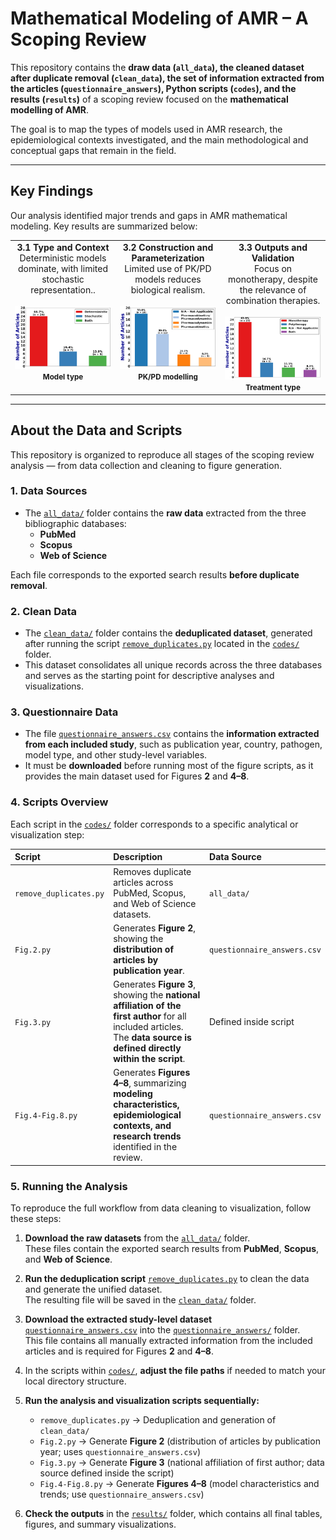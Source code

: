 # Mathematical Modeling of AMR – A Scoping Review

This repository contains the **draw data (`all_data`), the cleaned dataset after duplicate removal (`clean_data`), the set of information extracted from the articles (`questionnaire_answers`), Python scripts (`codes`), and the results (`results`)** of a scoping review focused on the **mathematical modelling of AMR**.  

The goal is to map the types of models used in AMR research, the epidemiological contexts investigated, and the main methodological and conceptual gaps that remain in the field.

---

## Key Findings

Our analysis identified major trends and gaps in AMR mathematical modeling. Key results are summarized below:


<table>
<tr>

<!-- 3.1 -->
<td align="center" valign="top" width="33%">
<b>3.1 Type and Context</b><br>
Deterministic models dominate, with limited stochastic representation..<br><br>
<img src="results/Fig.4-a.png" width="300"/><br>
<small><b>Model type</b></small>
</td>

<!-- 3.2 -->
<td align="center" valign="top" width="33%">
<b>3.2 Construction and Parameterization</b><br>
Limited use of PK/PD models reduces biological realism.<br><br>
<img src="results/Fig.7-b.png" width="300"/><br>
<small><b>PK/PD modelling</b></small>
</td>

<!-- 3.3 -->
<td align="center" valign="top" width="33%">
<b>3.3 Outputs and Validation</b><br>
Focus on monotherapy, despite the relevance of combination therapies.<br><br>
<img src="results/Fig.8.png" width="300"/><br>
<small><b>Treatment type</b></small>
</td>

</tr>
</table>

---

## About the Data and Scripts

This repository is organized to reproduce all stages of the scoping review analysis — from data collection and cleaning to figure generation.

### 1. Data Sources

- The [`all_data/`](all_data/) folder contains the **raw data** extracted from the three bibliographic databases:
  - **PubMed**
  - **Scopus**
  - **Web of Science**

Each file corresponds to the exported search results **before duplicate removal**.

### 2. Clean Data

- The [`clean_data/`](clean_data/) folder contains the **deduplicated dataset**, generated after running the script [`remove_duplicates.py`](codes/remove_duplicates.py) located in the [`codes/`](codes/) folder.  
- This dataset consolidates all unique records across the three databases and serves as the starting point for descriptive analyses and visualizations.

### 3. Questionnaire Data

- The file [`questionnaire_answers.csv`](questionnaire_answers/questionnaire_answers.csv) contains the **information extracted from each included study**, such as publication year, country, pathogen, model type, and other study-level variables.  
- It must be **downloaded** before running most of the figure scripts, as it provides the main dataset used for Figures **2** and **4–8**.

### 4. Scripts Overview

Each script in the [`codes/`](codes/) folder corresponds to a specific analytical or visualization step:

| Script | Description | Data Source |
|:--------|:-------------|:-------------|
| `remove_duplicates.py` | Removes duplicate articles across PubMed, Scopus, and Web of Science datasets. | `all_data/` |
| `Fig.2.py` | Generates **Figure 2**, showing the **distribution of articles by publication year**. | `questionnaire_answers.csv` |
| `Fig.3.py` | Generates **Figure 3**, showing the **national affiliation of the first author** for all included articles. The **data source is defined directly within the script**. | Defined inside script |
| `Fig.4-Fig.8.py` | Generates **Figures 4–8**, summarizing **modeling characteristics, epidemiological contexts, and research trends** identified in the review. | `questionnaire_answers.csv` |

### 5. Running the Analysis

To reproduce the full workflow from data cleaning to visualization, follow these steps:

1. **Download the raw datasets** from the [`all_data/`](all_data/) folder.  
   These files contain the exported search results from **PubMed**, **Scopus**, and **Web of Science**.

2. **Run the deduplication script** [`remove_duplicates.py`](codes/remove_duplicates.py) to clean the data and generate the unified dataset.  
   The resulting file will be saved in the [`clean_data/`](clean_data/) folder.

3. **Download the extracted study-level dataset** [`questionnaire_answers.csv`](questionnaire_answers/questionnaire_answers.csv) into the [`questionnaire_answers/`](questionnaire_answers/) folder.  
   This file contains all manually extracted information from the included articles and is required for Figures **2** and **4–8**.

4. In the scripts within [`codes/`](codes/), **adjust the file paths** if needed to match your local directory structure.

5. **Run the analysis and visualization scripts sequentially:**
   - `remove_duplicates.py` → Deduplication and generation of `clean_data/`  
   - `Fig.2.py` → Generate **Figure 2** (distribution of articles by publication year; uses `questionnaire_answers.csv`)  
   - `Fig.3.py` → Generate **Figure 3** (national affiliation of first author; data source defined inside the script)  
   - `Fig.4-Fig.8.py` → Generate **Figures 4–8** (model characteristics and trends; use `questionnaire_answers.csv`)

6. **Check the outputs** in the [`results/`](results/) folder, which contains all final tables, figures, and summary visualizations.

